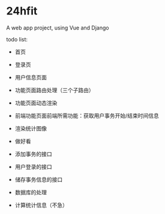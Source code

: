 # 24hfit
A web app project, using Vue and Django

todo list:

- 首页
- 登录页
- 用户信息页面
- 功能页面路由处理（三个子路由）
- 功能页面动态渲染
- 前端功能页面前端所需功能：获取用户事务开始/结束时间信息
- 渲染统计图像
- 做好看

- 添加事务的接口
- 用户登录的接口
- 储存事务信息的接口
- 数据库的处理
- 计算统计信息（不急）
